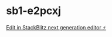 # sb1-e2pcxj

[Edit in StackBlitz next generation editor ⚡️](https://stackblitz.com/~/github.com/AlanSandovalPP/sb1-e2pcxj)
